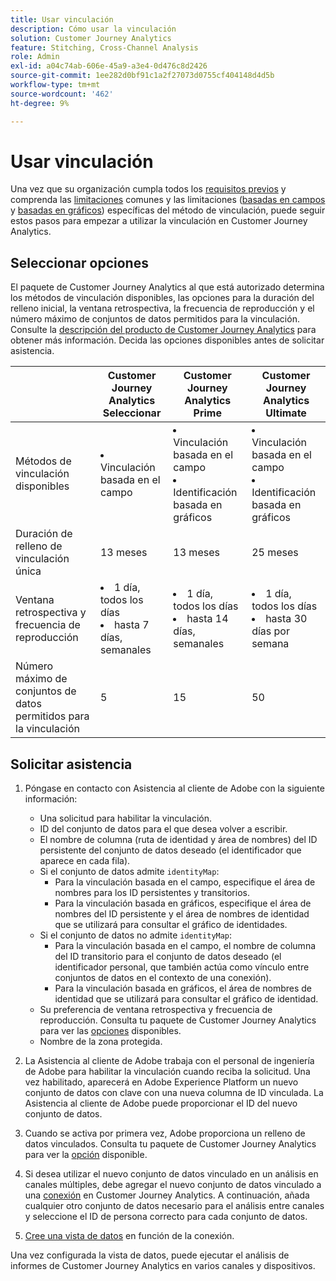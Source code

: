 ```yaml
---
title: Usar vinculación
description: Cómo usar la vinculación
solution: Customer Journey Analytics
feature: Stitching, Cross-Channel Analysis
role: Admin
exl-id: a04c74ab-606e-45a9-a3e4-0d476c8d2426
source-git-commit: 1ee282d0bf91c1a2f27073d0755cf404148d4d5b
workflow-type: tm+mt
source-wordcount: '462'
ht-degree: 9%

---
```


# Usar vinculación

Una vez que su organización cumpla todos los [requisitos previos](overview.md#prerequisites) y comprenda las [limitaciones](overview.md#limitations) comunes y las limitaciones ([basadas en campos](fbs.md#limitations) y [basadas en gráficos](gbs.md#limitations)) específicas del método de vinculación, puede seguir estos pasos para empezar a utilizar la vinculación en Customer Journey Analytics.

## Seleccionar opciones

El paquete de Customer Journey Analytics al que está autorizado determina los métodos de vinculación disponibles, las opciones para la duración del relleno inicial, la ventana retrospectiva, la frecuencia de reproducción y el número máximo de conjuntos de datos permitidos para la vinculación. Consulte la [descripción del producto de Customer Journey Analytics](https://helpx.adobe.com/legal/product-descriptions/customer-journey-analytics.html?lang=es) para obtener más información. Decida las opciones disponibles antes de solicitar asistencia.

| | Customer Journey Analytics<br/>Seleccionar | Customer Journey Analytics<br/>Prime | Customer Journey Analytics<br/>Ultimate |
|---|---|---|---|
| Métodos de vinculación disponibles | <li>Vinculación basada en el campo</li> | <li>Vinculación basada en el campo</li><li>Identificación basada en gráficos</li> | <li>Vinculación basada en el campo</li><li>Identificación basada en gráficos</li> |
| Duración de relleno de vinculación única | 13 meses | 13 meses | 25 meses |
| Ventana retrospectiva y frecuencia de reproducción | <li>1 día, todos los días</li><li>hasta 7 días, semanales</li> | <li>1 día, todos los días</li><li>hasta 14 días, semanales</li> | <li>1 día, todos los días</li><li>hasta 30 días por semana</li> |
| Número máximo de conjuntos de datos permitidos para la vinculación | 5 | 15 | 50 |

## Solicitar asistencia

1. Póngase en contacto con Asistencia al cliente de Adobe con la siguiente información:

   - Una solicitud para habilitar la vinculación.
   - ID del conjunto de datos para el que desea volver a escribir.
   - El nombre de columna (ruta de identidad y área de nombres) del ID persistente del conjunto de datos deseado (el identificador que aparece en cada fila).
   - Si el conjunto de datos admite `identityMap`:
      - Para la vinculación basada en el campo, especifique el área de nombres para los ID persistentes y transitorios.
      - Para la vinculación basada en gráficos, especifique el área de nombres del ID persistente y el área de nombres de identidad que se utilizará para consultar el gráfico de identidades.
   - Si el conjunto de datos no admite `identityMap`:
      - Para la vinculación basada en el campo, el nombre de columna del ID transitorio para el conjunto de datos deseado (el identificador personal, que también actúa como vínculo entre conjuntos de datos en el contexto de una conexión).
      - Para la vinculación basada en gráficos, el área de nombres de identidad que se utilizará para consultar el gráfico de identidad.
   - Su preferencia de ventana retrospectiva y frecuencia de reproducción. Consulta tu paquete de Customer Journey Analytics para ver las [opciones](#options) disponibles.
   - Nombre de la zona protegida.


2. La Asistencia al cliente de Adobe trabaja con el personal de ingeniería de Adobe para habilitar la vinculación cuando reciba la solicitud. Una vez habilitado, aparecerá en Adobe Experience Platform un nuevo conjunto de datos con clave con una nueva columna de ID vinculada. La Asistencia al cliente de Adobe puede proporcionar el ID del nuevo conjunto de datos.

3. Cuando se activa por primera vez, Adobe proporciona un relleno de datos vinculados. Consulta tu paquete de Customer Journey Analytics para ver la [opción](#options) disponible.

4. Si desea utilizar el nuevo conjunto de datos vinculado en un análisis en canales múltiples, debe agregar el nuevo conjunto de datos vinculado a una [conexión](../connections/overview.md) en Customer Journey Analytics. A continuación, añada cualquier otro conjunto de datos necesario para el análisis entre canales y seleccione el ID de persona correcto para cada conjunto de datos.

5. [Cree una vista de datos](/help/data-views/create-dataview.md) en función de la conexión.

<!-- To do: Paragraph on backfill once product and marketing determine the best way forward. -->

Una vez configurada la vista de datos, puede ejecutar el análisis de informes de Customer Journey Analytics en varios canales y dispositivos.

<!-- Uncomment once stitching UI is available (for limited testing)..

### Do It Yourself

|Positive|[!BADGE New Feature]{type=Positive before-title="false"}|

{{release-limited-testing-section}}

Alternatively, you can set up and use stitching through the Customer Journey Analytics user interface:

1. Go to the [Create and manage stitched datasets](stitching-ui.md) and follow steps to rekey your dataset.

2. [Create a connection](/help/connections/create-connection.md) in Customer Journey Analytics using the newly generated dataset and any other datasets that you want to include. Choose the correct person ID for each dataset.

3. [Create a connection](/help/connections/create-connection.md) in Customer Journey Analytics using the newly generated dataset and any other datasets that you want to include. Choose the correct person ID for each dataset.
   
4. [Create a data view](/help/data-views/create-dataview.md) based on the connection.

Once the data view is set up, the cross-channel analysis in Customer Journey Analytics is just like any other analysis in Customer Journey Analytics, except now the data operates across channels and devices.

-->
